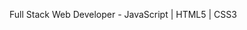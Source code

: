 Full Stack Web Developer - JavaScript | HTML5 | CSS3

<!-- - 👋 Hi, I’m @llaveirge
- 👀 I’m interested in the arts, spending time outdoors, and learning software development! 
- 🌱 I’m currently learning JavaScript, HTML, and CSS.
- 💞️ I’m looking to collaborate on something once my skills are a bit more advanced.  -->


<!---
LLaveirge/LLaveirge is a ✨ special ✨ repository because its `README.md` (this file) appears on your GitHub profile.
You can click the Preview link to take a look at your changes.
--->
